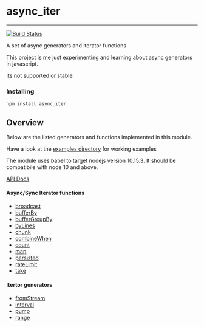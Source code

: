 # async_iter
-----------------

[![Build Status](https://travis-ci.com/vipoo/async_iter.svg?branch=master)](https://travis-ci.com/vipoo/async_iter_persited)

A set of async generators and iterator functions

This project is me just experimenting and learning about async generators in javascript.

Its not supported or stable.

### Installing

`npm install async_iter`

## Overview

Below are the listed generators and functions implemented in this module.

Have a look at the [examples directory](https://github.com/vipoo/async_iter/tree/master/src/examples) for working examples

The module uses babel to target nodejs version 10.15.3.  It should be compatibile
with node 10 and above.

[API Docs](https://vipoo.github.io/async_iter/)

#### Async/Sync Iterator functions

* [broadcast](https://vipoo.github.io/async_iter/global.html#broadcast)
* [bufferBy](https://vipoo.github.io/async_iter/global.html#bufferBy)
* [bufferGroupBy](https://vipoo.github.io/async_iter/global.html#bufferGroupBy)
* [byLines](https://vipoo.github.io/async_iter/global.html#byLines)
* [chunk](https://vipoo.github.io/async_iter/global.html#chunk)
* [combineWhen](https://vipoo.github.io/async_iter/global.html#combineWhen)
* [count](https://https://vipoo.github.io/async_iter/global.html#count)
* [map](https://vipoo.github.io/async_iter/global.html#map)
* [persisted](https://vipoo.github.io/async_iter/global.html#persisted)
* [rateLimit](https://vipoo.github.io/async_iter/global.html#rateLimit)
* [take](https://vipoo.github.io/async_iter/global.html#take)

#### Itertor generators

* [fromStream](https://vipoo.github.io/async_iter/global.html#fromStream)
* [interval](https://vipoo.github.io/async_iter/global.html#interval)
* [pump](https://vipoo.github.io/async_iter/global.html#pump)
* [range](https://vipoo.github.io/async_iter/global.html#range)
